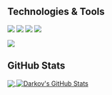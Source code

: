 ## Technologies & Tools
![](https://img.shields.io/badge/OS-Windows-informational?style=flat&logo=Windows&logoColor=blue&color=blue)
![](https://img.shields.io/badge/Editor-VSCode-informational?style=flat&logo=Visual-Studio-Code&logoColor=blue&color=blue)
![](https://img.shields.io/badge/Code-JavaScript-informational?style=flat&logo=javascript&logoColor=edd84e&color=edd84e)
![](https://img.shields.io/badge/Code-Python-informational?style=flat&logo=python&logoColor=blue&color=blue)
<!---
![](https://img.shields.io/badge/Code-CSS-informational?style=flat&logo=CSS-Wizardry&logoColor=42256b&color=42256b)
-->
![](https://img.shields.io/badge/Cloud-Heroku-informational?style=flat&logo=Heroku&logoColor=430098&color=430098)

## GitHub Stats
<a href="https://github.com/D4rkov">
  <img align="center" src="https://github-readme-stats-d4rkov.vercel.app/api/top-langs/?username=D4rkov&theme=github_dark&langs_count=3" />
</a>
<a href="https://github.com/D4rkov">
  <img align="center" src="https://github-readme-stats-d4rkov.vercel.app/api?username=D4rkov&theme=github_dark&show_icons=true&line_height=27&count_private=true" alt="Darkov's GitHub Stats" />
</a>
